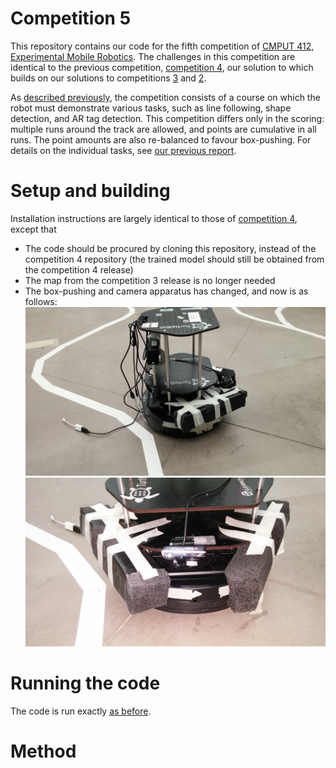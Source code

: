 # Competition 5

This repository contains our code for the fifth competition of [CMPUT 412, Experimental Mobile Robotics](https://www.ualberta.ca/computing-science/undergraduate-studies/course-directory/courses/experimental-mobile-robotics).
The challenges in this competition are identical to the previous competition, [competition 4](https://github.com/CMPUT412-2019/competition4), our solution to which builds on our solutions to competitions [3](https://github.com/cmput412-2019/competition3) and [2](https://github.com/cmput412-2019/cmput412-competition2).

As [described previously](https://github.com/CMPUT412-2019/competition4#purpose), the competition consists of a course on which the robot must demonstrate various tasks, such as line following, shape detection, and AR tag detection.
This competition differs only in the scoring: multiple runs around the track are allowed, and points are cumulative in all runs.
The point amounts are also re-balanced to favour box-pushing.
For details on the individual tasks, see [our previous report](https://github.com/CMPUT412-2019/competition4#competition-overview).

# Setup and building

Installation instructions are largely identical to those of [competition 4](https://github.com/CMPUT412-2019/competition4#setup-and-building), except that

- The code should be procured by cloning this repository, instead of the competition 4 repository (the trained model should still be obtained from the competition 4 release)
- The map from the competition 3 release is no longer needed
- The box-pushing and camera apparatus has changed, and now is as follows:
  ![](images/box-push.jpg)
  ![](images/camera.jpg)

# Running the code

The code is run exactly [as before](https://github.com/CMPUT412-2019/competition4#running-the-code).

# Method
